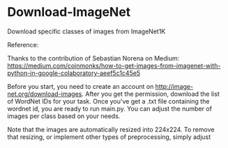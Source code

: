 # Download-ImageNet
Download specific classes of images from ImageNet1K

Reference:

Thanks to the contribution of Sebastian Norena on Medium: https://medium.com/coinmonks/how-to-get-images-from-imagenet-with-python-in-google-colaboratory-aeef5c1c45e5 

Before you start, you need to create an account on http://image-net.org/download-images. After you get the permission, download the list of WordNet IDs for your task. Once you've get a .txt file containing the wordnet id, you are ready to run main.py. You can adjust the number of images per class based on your needs.

Note that the images are automatically resized into 224x224. To remove that resizing, or implement other types of preprocessing, simply adjust 
